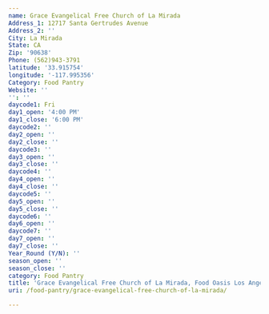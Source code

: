 ```yaml
---
name: Grace Evangelical Free Church of La Mirada
Address_1: 12717 Santa Gertrudes Avenue
Address_2: ''
City: La Mirada
State: CA
Zip: '90638'
Phone: (562)943-3791
latitude: '33.915754'
longitude: '-117.995356'
Category: Food Pantry
Website: ''
'': ''
daycode1: Fri
day1_open: '4:00 PM'
day1_close: '6:00 PM'
daycode2: ''
day2_open: ''
day2_close: ''
daycode3: ''
day3_open: ''
day3_close: ''
daycode4: ''
day4_open: ''
day4_close: ''
daycode5: ''
day5_open: ''
day5_close: ''
daycode6: ''
day6_open: ''
daycode7: ''
day7_open: ''
day7_close: ''
Year_Round (Y/N): ''
season_open: ''
season_close: ''
category: Food Pantry
title: 'Grace Evangelical Free Church of La Mirada, Food Oasis Los Angeles'
uri: /food-pantry/grace-evangelical-free-church-of-la-mirada/

---
```

